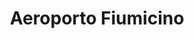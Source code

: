 --- 
layout: entry
title: Aeroporto Fiumicino
location: Rome, Italy
date_taken: December 2013
camera: Fuji X100s
lens: Fujinon 35mm f/2 Asph
image: GRS-20131229-175315
excerpt:
category: notebook
tags: [color, men, waiting, signs, 30 to 80 years, expression, progress, cart, luggage]
---
